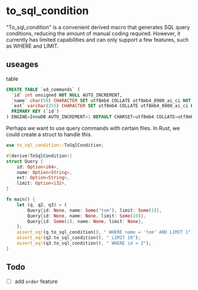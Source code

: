 # to_sql_condition
"To_sql_condition" is a convenient derived macro that generates SQL query conditions, reducing the amount of manual coding required. However, it currently has limited capabilities and can only support a few features, such as WHERE and LIMIT.

## useages

table

```sql
CREATE TABLE `od_commands` (
  `id` int unsigned NOT NULL AUTO_INCREMENT,
  `name` char(50) CHARACTER SET utf8mb4 COLLATE utf8mb4_0900_ai_ci NOT NULL,
  `ext` varchar(255) CHARACTER SET utf8mb4 COLLATE utf8mb4_0900_ai_ci DEFAULT '',
  PRIMARY KEY (`id`)
) ENGINE=InnoDB AUTO_INCREMENT=1 DEFAULT CHARSET=utf8mb4 COLLATE=utf8mb4_0900_ai_ci
```

Perhaps we want to use query commands with certain files. In Rust, we could create a struct to handle this.

```rust
use to_sql_condition::ToSqlCondition;

#[derive(ToSqlCondition)]
struct Query {
    id: Option<i64>,
    name: Option<String>,
    ext: Option<String>,
    limit: Option<i32>,
}

fn main() {
    let (q, q2, q3) = (
        Query{id: None, name: Some("tom"), limit: Some(1)},
        Query{id: None, name: None, limit: Some(10)},
        Query{id: Some(2), name: None, limit: None},
    );
    assert_eq!(q.to_sql_condition(), " WHERE name = 'tom' AND LIMIT 1");
    assert_eq!(q2.to_sql_condition(), " LIMIT 10");
    assert_eq!(q3.to_sql_condition(), " WHERE id = 2");
}
```

## Todo

- [ ] add `order` feature
